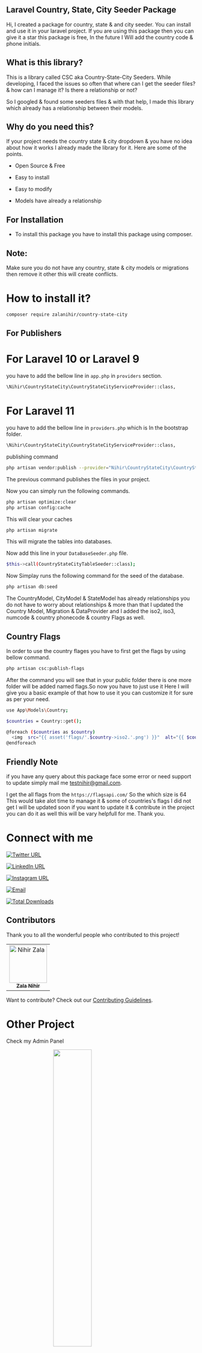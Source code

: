 
## Laravel Country, State, City Seeder Package

 Hi, I created a package for country, state & and city seeder. You can install and use it in your laravel project. If you are using this package then you can give it a star this package is free, In the future I Will add the country code &  phone initials.

## What is this library?

This is a library called CSC aka Country-State-City Seeders. While developing, I faced the issues so often that where can I get the seeder files? & how can I manage it? Is there a relationship or not?

So I googled & found some seeders files & with that help, I made this library which already has a relationship between their models.

## Why do you need this?

If your project needs the country state & city dropdown & you have no idea about how it works I already made the library for it. Here are some of the points.

- Open Source & Free

- Easy to install

- Easy to modify

- Models have already a relationship

## For Installation

- To install this package you have to install this package using composer.

## Note:

Make sure you do not have any country, state & city models or migrations then remove it other this will create conflicts.

# How to install it?

```bash
composer require zalanihir/country-state-city
```

## For Publishers

# For Laravel 10 or Laravel 9

you have to add the bellow line in ```app.php``` in ```providers``` section.

```bash
\Nihir\CountryStateCity\CountryStateCityServiceProvider::class,
```

# For Laravel 11

you have to add the bellow line in ```providers.php``` which is In the bootstrap folder.

```bash
\Nihir\CountryStateCity\CountryStateCityServiceProvider::class,
```

publishing command

```bash
php artisan vendor:publish --provider="Nihir\CountryStateCity\CountryStateCityServiceProvider"
```

The previous command publishes the files in your project.

Now you can simply run the following commands.

```bash
php artisan optimize:clear
php artisan config:cache
```

This will clear your caches

```bash
php artisan migrate
```

This will migrate the tables into databases.

Now add this line in your ```DataBaseSeeder.php``` file.

```bash
$this->call(CountryStateCityTableSeeder::class);
```

Now Simplay runs the following command for the seed of the database.

```bash
php artisan db:seed
```

The CountryModel, CityModel & StateModel has already relationships you do not have to worry about  relationships & more than that I updated the Country Model, Migration & DataProvider and I added the iso2, iso3, numcode & country phonecode & country Flags as well.


## Country Flags

In order to use the country flages you have to first get the flags by using bellow command.

```bash
php artisan csc:publish-flags
```

After the command you will see that in your public folder there is one more folder will be added named flags.So now you have to just use it Here I will give you a basic example of that how to use it you can customize it for sure as per your need.

```bash
use App\Models\Country;

$countries = Country::get();

@foreach ($countries as $country)
  <img  src="{{ asset('flags/'.$country->iso2.'.png') }}"  alt="{{ $country->name }}" />
@endforeach

```

## Friendly Note

if you have any query about this package face some error or need support to update simply mail me <a href="mailto:testnihir@gmail.com">testnihir@gmail.com</a>.

I get the all flags from the ```https://flagsapi.com/``` So the which size is 64 This would take alot time to manage it & some of countries's flags I did not get I will be updated soon if you want to update it & contribute in the project you can do it as well this will be vary helpfull for me. Thank you.

# Connect with me
[![Twitter URL](https://img.shields.io/badge/Follow%20%40NihirZala-1DA1F2?style=social&logo=twitter)](https://twitter.com/NihirZala)

[![LinkedIn URL](https://img.shields.io/badge/Connect%20%40nihirzala-0077B5?style=social&logo=linkedin)](https://www.linkedin.com/in/nihirzala/)

[![Instagram URL](https://img.shields.io/badge/Follow%20%40inihirzala-ff69b4?style=social&logo=instagram)](https://www.instagram.com/inihirzala/)

[![Email](https://img.shields.io/badge/testnihir@gmail.com-blue?style=social&logo=gmail)](mailto:testnihir@gmail.com)

[![Total Downloads](https://poser.pugx.org/zalanihir/country-state-city/downloads)](https://packagist.org/packages/zalanihir/country-state-city)

## Contributors

Thank you to all the wonderful people who contributed to this project!

<table>
  <tr>
    <td align="center">
      <a href="https://github.com/ZalaNihir">
        <img src="https://avatars.githubusercontent.com/u/157243660?v=4" width="100px;" alt="Nihir Zala" style="width: 100px; height:100px"/>
        <br />
        <sub><b>Zala Nihir</b></sub>
      </a>
    </td>
    <!-- Add more contributors as needed -->
  </tr>
</table>

Want to contribute? Check out our [Contributing Guidelines](CONTRIBUTING.md).

# Other Project

Check my Admin Panel

<a href="https://github.com/ZalaNihir/adminlte-laravel10" align="right"><img align="left" width="45%" src="https://github-readme-stats.vercel.app/api/pin/?username=ZalaNihir&repo=adminlte-laravel10&title_color=ffffff&text_color=ffffff&icon_color=0891b2&bg_color=000000&hide_border=true&locale=en" /></a>
